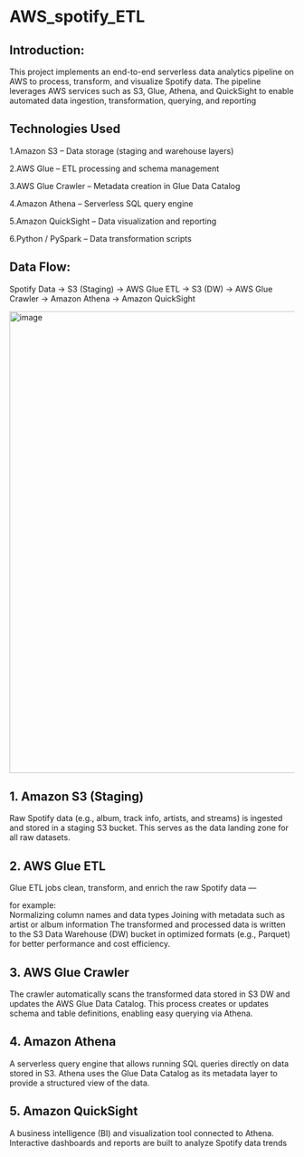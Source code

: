 
# AWS_spotify_ETL



## Introduction:

This project implements an end-to-end serverless data analytics pipeline on AWS to process, transform, and visualize Spotify data. The pipeline leverages AWS services such as S3, Glue, Athena, and QuickSight to enable automated data ingestion, transformation, querying, and reporting
## Technologies Used


1.Amazon S3 – Data storage (staging and warehouse layers)

2.AWS Glue – ETL processing and schema management

3.AWS Glue Crawler – Metadata creation in Glue Data Catalog

4.Amazon Athena – Serverless SQL query engine

5.Amazon QuickSight – Data visualization and reporting

6.Python / PySpark – Data transformation scripts
## Data Flow:
Spotify Data → S3 (Staging) → AWS Glue ETL → S3 (DW) → AWS Glue Crawler → Amazon Athena → Amazon QuickSight

<img width="1754" height="816" alt="image" src="https://github.com/user-attachments/assets/e3bfe70a-6614-44e1-a16d-631d3d9a5200" />



## 1. Amazon S3 (Staging)

Raw Spotify data (e.g., album, track info, artists, and streams) is ingested and stored in a staging S3 bucket.
This serves as the data landing zone for all raw datasets.
## 2. AWS Glue ETL

Glue ETL jobs clean, transform, and enrich the raw Spotify data —

for example:  
Normalizing column names and data types
Joining with metadata such as artist or album information
The transformed and processed data is written to the S3 Data Warehouse (DW) bucket in optimized formats (e.g., Parquet) for better performance and cost efficiency.
## 3. AWS Glue Crawler

The crawler automatically scans the transformed data stored in S3 DW and updates the AWS Glue Data Catalog.
This process creates or updates schema and table definitions, enabling easy querying via Athena.
## 4. Amazon Athena

A serverless query engine that allows running SQL queries directly on data stored in S3.
Athena uses the Glue Data Catalog as its metadata layer to provide a structured view of the data.
## 5. Amazon QuickSight

A business intelligence (BI) and visualization tool connected to Athena.
Interactive dashboards and reports are built to analyze Spotify data trends
